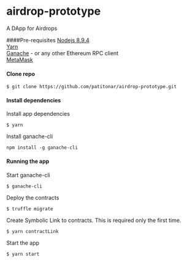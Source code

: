 # airdrop-prototype
A DApp for Airdrops

####Pre-requisites
[Nodejs 8.9.4](https://nodejs.org/download/release/v8.9.4/)<br />
[Yarn](https://yarnpkg.com/lang/en/docs/install/)<br />
[Ganache](https://github.com/trufflesuite/ganache-cli) - or any other Ethereum RPC client <br />
[MetaMask](https://metamask.io/)

#### Clone repo
```
$ git clone https://github.com/patitonar/airdrop-prototype.git
```

#### Install dependencies
Install app dependencies
```
$ yarn
```

Install ganache-cli
```
npm install -g ganache-cli
```

#### Running the app
Start ganache-cli
```
$ ganache-cli
```

Deploy the contracts
```
$ truffle migrate
```

Create Symbolic Link to contracts. This is required only the first time.
```
$ yarn contractLink
```

Start the app
```
$ yarn start
```
